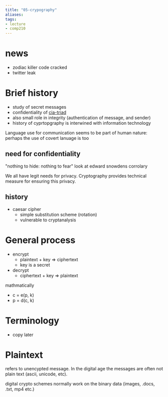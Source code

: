 ```yaml
---
title: "05-crypography"
aliases: 
tags: 
- lecture
- comp210
---
```


# news
- zodiac killer code cracked
- twitter leak

# Brief history
- study of secret messages
- confidentiality of [cia-triad](notes/cia-triad.md)
- also small role in integrity (authentication of message, and sender)
- history of cyprtopgraphy is interwined with information technology

Language use for communication seems to be part of human nature: perhaps the use of covert lanuage is too

## need for confidentiality
"nothing to hide: nothing to fear" look at edward snowdens corrolary

We all have legit needs for privacy. Cryptography provides technical measure for ensuring this privacy.

## history
- caesar cipher
	- simple substitution scheme (rotation)
	- vulnerable to cryptanalysis

# General process
- encrypt
	- plaintext + key => ciphertext
	- key is a secret
- decrypt
	- ciphertext + key => plaintext

mathmatically
- c = e(p, k)
- p = d(c, k)

# Terminology
- copy later

# Plaintext
refers to unencypted message. In the digital age the messages are often not plain text (ascii, unicode, etc).

digital crypto schemes normally work on the binary data (images, .docs, .txt, mp4 etc.)